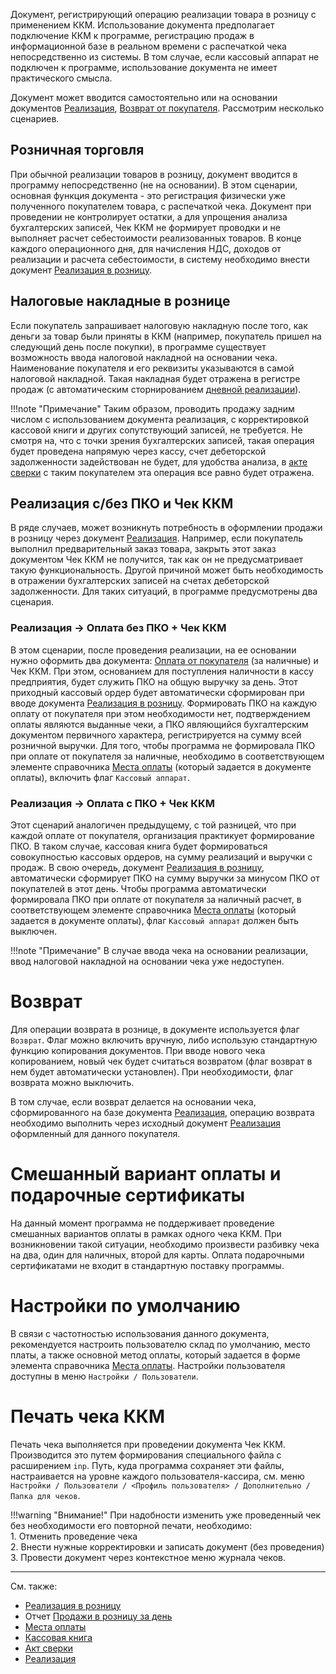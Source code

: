 ﻿Документ, регистрирующий операцию реализации товара в розницу с применением ККМ. Использование документа предполагает подключение ККМ к программе, регистрацию продаж в информационной базе в реальном времени с распечаткой чека непосредственно из системы. В том случае, если кассовый аппарат не подключен к программе, использование документа не имеет практического смысла.

Документ может вводится самостоятельно или на основании документов [Реализация](/d/Invoice), [Возврат от покупателя](/d/Return). Рассмотрим несколько сценариев.

## Розничная торговля

При обычной реализации товаров в розницу, документ вводится в программу непосредственно (не на основании). В этом сценарии, основная функция документа - это регистрация физически уже полученного покупателем товара, с распечаткой чека. Документ при проведении не контролирует остатки, а для упрощения анализа бухгалтерских записей, Чек ККМ не формирует проводки и не выполняет расчет себестоимости реализованных товаров. В конце каждого операционного дня, для начисления НДС, доходов от реализации и расчета себестоимости, в систему необходимо внести документ [Реализация в розницу](/d/RetailSales).

## Налоговые накладные в рознице

Если покупатель запрашивает налоговую накладную после того, как деньги за товар были приняты в ККМ (например, покупатель пришел на следующий день после покупки), в программе существует возможность ввода налоговой накладной на основании чека. Наименование покупателя и его реквизиты указываются в самой налоговой накладной. Такая накладная будет отражена в регистре продаж (с автоматическим сторнированием [дневной реализации](/d/RetailSales)).

!!!note "Примечание"
	Таким образом, проводить продажу задним числом с использованием документа реализация, с корректировкой кассовой книги и других сопутствующий записей, не требуется. Не смотря на, что с точки зрения бухгалтерских записей, такая операция будет проведена напрямую через кассу, счет дебеторской задолженности задействован не будет, для удобства анализа, в [акте сверки](/r/Reconciliation) с таким покупателем эта операция все равно будет отражена.

## Реализация с/без ПКО и Чек ККМ

В ряде случаев, может возникнуть потребность в оформлении продажи в розницу через документ [Реализация](/d/Invoice). Например, если покупатель выполнил предварительный заказ товара, закрыть этот заказ документом Чек ККМ не получится, так как он не предусматривает такую функциональность. Другой причиной может быть необходимость в отражении бухгалтерских записей на счетах дебеторской задолженности. Для таких ситуаций, в программе предусмотрены два сценария.

### Реализация -> Оплата без ПКО + Чек ККМ

В этом сценарии, после проведения реализации, на ее основании нужно оформить два документа: [Оплата от покупателя](/d/Payment) (за наличные) и Чек ККМ. При этом, основанием для поступления наличности в кассу предприятия, будет служить ПКО на общую выручку за день. Этот приходный кассовый ордер будет автоматически сформирован при вводе документа [Реализация в розницу](/d/RetailSales). Формировать ПКО на каждую оплату от покупателя при этом необходимости нет, подтверждением оплаты являются выданные чеки, а ПКО являющийся бухгалтерским документом первичного характера, регистрируется на сумму всей розничной выручки. Для того, чтобы программа не формировала ПКО при оплате от покупателя за наличные, необходимо в соответствующем элементе справочника [Места оплаты](/c/PaymentLocations) (который задается в документе оплаты), включить флаг `Кассовый аппарат`.

### Реализация -> Оплата с ПКО + Чек ККМ

Этот сценарий аналогичен предыдущему, с той разницей, что при каждой оплате от покупателя, организация практикует формирование ПКО. В таком случае, кассовая книга будет формироваться совокупностью кассовых ордеров, на сумму реализаций и выручки с продаж. В свою очередь, документ [Реализация в розницу](/d/RetailSales), автоматически сформирует ПКО на сумму выручки за минусом ПКО от покупателей в этот день. Чтобы программа автоматически формировала ПКО при оплате от покупателя за наличный расчет, в соответствующем элементе справочника [Места оплаты](/c/PaymentLocations) (который задается в документе оплаты), флаг `Кассовый аппарат` должен быть выключен.

!!!note "Примечание"
	В случае ввода чека на основании реализации, ввод налоговой накладной на основании чека уже недоступен.	

# Возврат

Для операции возврата в рознице, в документе используется флаг `Возврат`. Флаг можно включить вручную, либо использую стандартную функцию копирования документов. При вводе нового чека копированием, новый чек будет считаться возвратом (флаг возврат в нем будет автоматически установлен). При необходимости, флаг возврата можно выключить.

В том случае, если возврат делается на основании чека, сформированного на базе документа [Реализация](/d/Invoice), операцию возврата необходимо выполнить через исходный документ [Реализация](/d/Invoice) оформленный для данного покупателя.

# Смешанный вариант оплаты и подарочные сертификаты

На данный момент программа не поддерживает проведение смешанных вариантов оплаты в рамках одного чека ККМ. При возникновении такой ситуации, необходимо произвести разбивку чека на два, один для наличных, второй для карты. Оплата подарочными сертификатами не входит в стандартную поставку программы.

# Настройки по умолчанию

В связи с частотностью использования данного документа, рекомендуется настроить пользователю склад по умолчанию, место платы, а также основной метод оплаты, который задается в форме элемента справочника [Места оплаты](/c/PaymentLocations). Настройки пользователя доступны в меню `Настройки / Пользователи`.

# Печать чека ККМ

Печать чека выполняется при проведении документа Чек ККМ. Производится это путем формирования специального файла с расширением `inp`. Путь, куда программа сохраняет эти файлы, настраивается на уровне каждого пользователя-кассира, см. меню `Настройки / Пользователи / <Профиль пользователя> / Дополнительно / Папка для чеков`.

!!!warning "Внимание!"
	При надобности изменить уже проведенный чек без необходимости его повторной печати, необходимо:<br/>
		1. Отменить проведение чека<br/>
		2. Внести нужные корректировки и записать документ (без проведения)<br/>
		3. Провести документ через контекстное меню журнала чеков.

---

См. также:

- [Реализация в розницу](/d/RetailSales)
- Отчет [Продажи в розницу за день](/r/RetailSalesDaily)
- [Места оплаты](/c/PaymentLocations)
- [Кассовая книга](/r/CashBook)
- [Акт сверки](/r/Reconciliation)
- [Реализация](/d/Invoice)